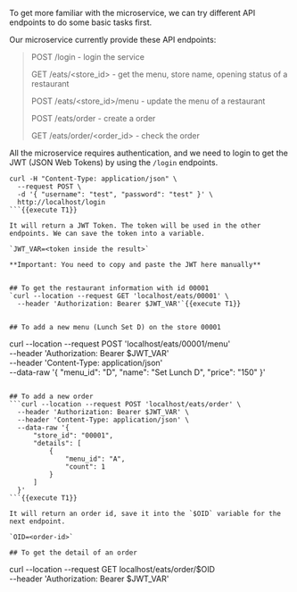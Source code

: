 To get more familiar with the microservice, we can try different API endpoints to do some basic tasks first.

Our microservice currently provide these API endpoints:
> POST /login - login the service 
>
> GET /eats/\<store_id\> - get the menu, store name, opening status of a restaurant
>
> POST /eats/\<store_id\>/menu - update the menu of a restaurant
>
> POST /eats/order - create a order
>
> GET /eats/order/\<order_id\> - check the order

All the microservice requires authentication, and we need to login to get the JWT (JSON Web Tokens) by using the `/login` endpoints.

```
curl -H "Content-Type: application/json" \
  --request POST \
  -d '{ "username": "test", "password": "test" }' \
  http://localhost/login
```{{execute T1}}

It will return a JWT Token. The token will be used in the other endpoints. We can save the token into a variable.

`JWT_VAR=<token inside the result>`

**Important: You need to copy and paste the JWT here manually**


## To get the restaurant information with id 00001
`curl --location --request GET 'localhost/eats/00001' \
  --header 'Authorization: Bearer $JWT_VAR'`{{execute T1}}


## To add a new menu (Lunch Set D) on the store 00001
```
curl --location --request POST 'localhost/eats/00001/menu' \
  --header 'Authorization: Bearer $JWT_VAR' \
  --header 'Content-Type: application/json' \
  --data-raw '{
      "menu_id": "D",
      "name": "Set Lunch D",
      "price": "150"
  }'
```{{execute T1}}

## To add a new order
```curl --location --request POST 'localhost/eats/order' \
  --header 'Authorization: Bearer $JWT_VAR' \
  --header 'Content-Type: application/json' \
  --data-raw '{
      "store_id": "00001",
      "details": [
          {
              "menu_id": "A",
              "count": 1
          }
      ]
  }'
```{{execute T1}}

It will return an order id, save it into the `$OID` variable for the next endpoint.

`OID=<order-id>`

## To get the detail of an order
```
curl --location --request GET localhost/eats/order/$OID \
  --header 'Authorization: Bearer $JWT_VAR'
```{{execute T1}}
